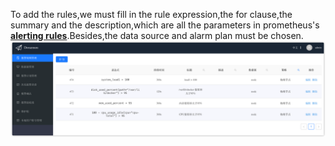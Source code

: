 To add the rules,we must fill in the rule expression,the for clause,the summary and the description,which are all the parameters in prometheus's **[alerting rules](https://prometheus.io/prometheus/latest/configuration/alerting_rules/)**.Besides,the data source and alarm plan must be chosen.
![addrules](images/addrules.png)